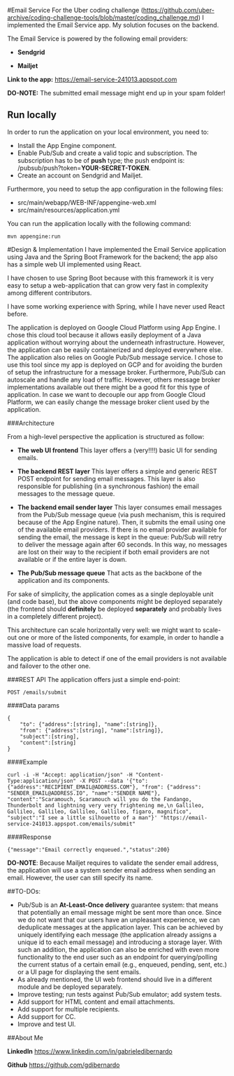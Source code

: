 #Email Service
For the Uber coding challenge (https://github.com/uber-archive/coding-challenge-tools/blob/master/coding_challenge.md) I implemented the Email Service app. My solution focuses on the backend. 

The Email Service is powered by the following email providers:

- **Sendgrid**

- **Mailjet**


**Link to the app:** https://email-service-241013.appspot.com

**DO-NOTE:** The submitted email message might end up in your spam folder! 


## Run locally

In order to run the application on your local environment, you need to: 
 
- Install the App Engine component.
- Enable Pub/Sub and create a valid topic and subscription. The subscription has to be of **push** type; the push endpoint is: /pubsub/push?token=**YOUR-SECRET-TOKEN**.
- Create an account on Sendgrid and Mailjet.

Furthermore, you need to setup the app configuration in the following files:
- src/main/webapp/WEB-INF/appengine-web.xml 
- src/main/resources/application.yml 

You can run the application locally with the following command: 
```
mvn appengine:run
```


#Design & Implementation
I have implemented the Email Service application using Java and the Spring Boot Framework for the backend; the app also has a simple web UI implemented using React.

I have chosen to use Spring Boot because with this framework it is very easy to setup a web-application that can grow very fast in complexity among different contributors.

I have some working experience with Spring, while I have never used React before. 

The application is deployed on Google Cloud Platform using App Engine. I chose this cloud tool because it allows easily deployment of a Java application without worrying about the underneath infrastructure. However, the application can be easily containerized and deployed everywhere else.
The application also relies on Google Pub/Sub message service. I chose to use this tool since my app is deployed on GCP and for avoiding the burden of setup the infrastructure for a message broker. Furthermore, Pub/Sub can autoscale and handle any load of traffic. However, others message broker implementations available out there might be a good fit for this type of application. In case we want to decouple our app from Google Cloud Platform, we can easily change the message broker client used by the application.



###Architecture

From a high-level perspective the application is structured as follow:

- **The web UI frontend** This layer offers a (very!!!!) basic UI for sending emails.

- **The backend REST layer** This layer offers a simple and generic REST POST endpoint for sending email messages. This layer is also responsible for publishing (in a synchronous fashion) the email messages to the message queue. 
- **The backend email sender layer**  This layer consumes email messages from the Pub/Sub message queue (via push mechanism, this is required because of the App Engine nature). Then, it submits the email using one of the available email providers. If there is no email provider available for sending the email, the message is kept in the queue: Pub/Sub will retry to deliver the message again after 60 seconds. In this way, no messages are lost on their way to the recipient if both email providers are not available or if the entire layer is down.
- **The Pub/Sub message queue** That acts as the backbone of the application and its components.

For sake of simplicity, the application comes as a single deployable unit (and code base), but the above components might be deployed separately (the frontend should **definitely** be deployed **separately** and probably lives in a completely different project). 

This architecture can scale horizontally very well: we might want to scale-out one or more of the listed components, for example, in order to handle a massive load of requests.

The application is able to detect if one of the email providers is not available and failover to the other one.

###REST API
The application offers just a simple end-point:
```
POST /emails/submit
```
####Data params

```
{
    "to": {"address":[string], "name":[string]},
    "from": {"address":[string], "name":[string]},
    "subject":[string],
    "content":[string]
}
```

####Example

```
curl -i -H "Accept: application/json" -H "Content-Type:application/json" -X POST --data '{"to":{"address":"RECIPIENT_EMAIL@ADDRESS.COM"}, "from": {"address": "SENDER_EMAIL@ADDRESS.IO", "name":"SENDER NAME"}, "content":"Scaramouch, Scaramouch will you do the Fandango, Thunderbolt and lightning very very frightening me,\n Gallileo, Gallileo, Gallileo, Gallileo, Gallileo, figaro, magnifico", "subject":"I see a little silhouetto of a man"}' "https://email-service-241013.appspot.com/emails/submit"
```

####Response

```
{"message":"Email correctly enqueued.","status":200}
```

**DO-NOTE**: Because Mailjet requires to validate the sender email address, the application will use a system sender email address when sending an email. However, the user can still specify its name.

##TO-DOs:
- Pub/Sub is an **At-Least-Once delivery** guarantee system: that means that potentially an email message might be sent more than once. Since we do not want that our users have an unpleasant experience, we can deduplicate messages at the application layer. This can be achieved by uniquely identifying each message (the application already assigns a unique id to each email message) and introducing a storage layer. With such an addition, the application can also be enriched with even more functionality to the end user such as an endpoint for querying/polling the current status of a certain email (e.g., enqueued, pending, sent, etc.) or a UI page for displaying the sent emails. 
- As already mentioned, the UI web frontend should live in a different module and be deployed separately.
- Improve testing; run tests against Pub/Sub emulator; add system tests.
- Add support for HTML content and email attachments. 
- Add support for multiple recipients.
- Add support for CC.
- Improve and test UI.

##About Me

**LinkedIn** https://www.linkedin.com/in/gabrieledibernardo

**Github** https://github.com/gdibernardo